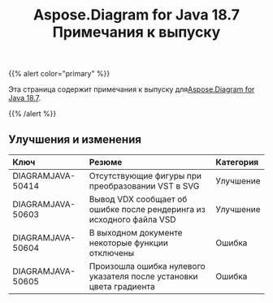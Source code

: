 ﻿---
title: Aspose.Diagram for Java 18.7 Примечания к выпуску
type: docs
weight: 60
url: /ru/java/aspose-diagram-for-java-18-7-release-notes/
---
{{% alert color="primary" %}} 

 Эта страница содержит примечания к выпуску для[Aspose.Diagram for Java 18.7](https://docs.aspose.com/diagram/java/aspose-diagram-for-java-18-7-release-notes/).

{{% /alert %}} 
## **Улучшения и изменения**

|**Ключ**|**Резюме**|**Категория**|
|:- |:- |:- |
|DIAGRAMJAVA-50414|Отсутствующие фигуры при преобразовании VST в SVG|Улучшение|
|DIAGRAMJAVA-50603|Вывод VDX сообщает об ошибке после рендеринга из исходного файла VSD|Улучшение|
|DIAGRAMJAVA-50604|В выходном документе некоторые функции отключены|Ошибка|
|DIAGRAMJAVA-50605|Произошла ошибка нулевого указателя после установки цвета градиента|Ошибка|

